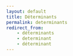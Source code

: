 ```yaml
---
layout: default
title: Déterminants
permalink: determinants
redirect_from:
    - déterminants
    - determinant
    - déterminant
---
```

